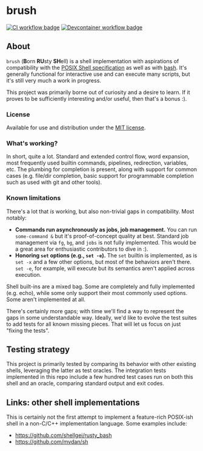 # brush

[![CI workflow badge](https://github.com/reubeno/brush/actions/workflows/ci.yaml/badge.svg)](https://github.com/reubeno/brush/actions/workflows/ci.yaml)
[![Devcontainer workflow badge](https://github.com/reubeno/brush/actions/workflows/devcontainer.yaml/badge.svg)](https://github.com/reubeno/brush/actions/workflows/devcontainer.yaml)

## About

`brush` (**B**orn **RU**sty **SH**ell) is a shell implementation with aspirations of compatibility with the [POSIX Shell specification](https://pubs.opengroup.org/onlinepubs/9699919799/utilities/V3_chap02.html) as well as with [bash](https://www.gnu.org/software/bash/). It's generally functional for interactive use and can execute many scripts, but it's still very much a work in progress. 

This project was primarily borne out of curiosity and a desire to learn. If it proves to be sufficiently interesting and/or useful, then that's a bonus :).

### License

Available for use and distribution under the [MIT license](LICENSE).

### What's working?

In short, quite a lot. Standard and extended control flow, word expansion, most frequently used builtin commands, pipelines, redirection, variables, etc. The plumbing for completion is present, along with support for common cases (e.g. file/dir completion, basic support for programmable completion such as used with git and other tools). 

### Known limitations

There's a lot that *is* working, but also non-trivial gaps in compatibility. Most notably:

* **Commands run asynchronously as jobs, job management.**
  You can run `some-command &` but it's proof-of-concept quality at best. Standard job management via `fg`, `bg`, and `jobs` is not fully implemented. This would be a great area for enthusiastic contributors to dive in :).
* **Honoring `set` options (e.g., `set -e`).**
  The `set` builtin is implemented, as is `set -x` and a few other options, but most of the behaviors aren't there. `set -e`, for example, will execute but its semantics aren't applied across execution.

Shell built-ins are a mixed bag. Some are completely and fully implemented (e.g. echo), while some only support their most commonly used options. Some aren't implemented at all.

There's certainly more gaps; with time we'll find a way to represent the gaps in some understandable way. Ideally, we'd like to evolve the test suites to add tests for all known missing pieces. That will let us focus on just "fixing the tests". 

## Testing strategy

This project is primarily tested by comparing its behavior with other existing shells, leveraging the latter as test oracles. The integration tests implemented in this repo include a few hundred test cases run on both this shell and an oracle, comparing standard output and exit codes.

## Links: other shell implementations

This is certainly not the first attempt to implement a feature-rich POSIX-ish shell in a non-C/C++ implementation language. Some examples include:

* https://github.com/shellgei/rusty_bash
* https://github.com/mvdan/sh
